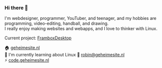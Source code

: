 ### Hi there 👋

I'm webdesigner, programmer, YouTuber, and teenager, and my hobbies are programming, video-editing, handball, and drawing.<br>
I really enjoy making websites and webapps, and I love to thinker with Linux.

Current project: [FramboxDesktop](https://www.github.com/RobinBoers/FramboxDesktop)

🏠 [geheimesite.nl](http://geheimesite.nl)<br>
🌱 I'm currently learning about Linux
💬 [robin@geheimesite.nl](mailto:robin@geheimesite.nl)<br>
⚡ [code.geheimesite.nl](http://code.geheimesite.nl)<br>

<!--
**RobinBoers/RobinBoers** is a ✨ _special_ ✨ repository because its `README.md` (this file) appears on your GitHub profile.

Here are some ideas to get you started:

- 🔭 I’m currently working on ...
- 🌱 I’m currently learning ...
- 👯 I’m looking to collaborate on ...
- 🤔 I’m looking for help with ...
- 💬 Ask me about ...
- 📫 How to reach me: ...
- 😄 Pronouns: ...
- ⚡ Fun fact: ...
-->

